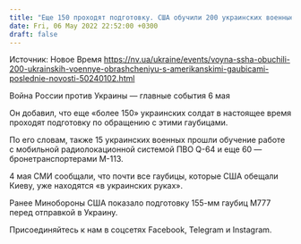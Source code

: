 ```yaml
---
title: "Еще 150 проходят подготовку. США обучили 200 украинских военные обращению с американскими гаубицами — Пентагон"
date: Fri, 06 May 2022 22:52:00 +0300
draft: false
---
```

Источник: Новое Время https://nv.ua/ukraine/events/voyna-ssha-obuchili-200-ukrainskih-voennye-obrashcheniyu-s-amerikanskimi-gaubicami-poslednie-novosti-50240102.html


Война России против Украины — главные события 6 мая

Он добавил, что еще «более 150» украинских солдат в настоящее время проходят подготовку по обращению с этими гаубицами.

По его словам, также 15 украинских военных прошли обучение работе с мобильной радиолокационной системой ПВО Q-64 и еще 60 — бронетранспортерами M-113.

4 мая СМИ сообщали, что почти все гаубицы, которые США обещали Киеву, уже находятся «в украинских руках».

Ранее Минобороны США показало подготовку 155-мм гаубиц M777 перед отправкой в Украину.

Присоединяйтесь к нам в соцсетях Facebook, Telegram и Instagram.
